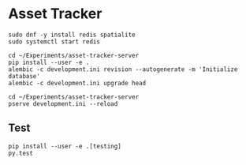 # Asset Tracker

    sudo dnf -y install redis spatialite
    sudo systemctl start redis

    cd ~/Experiments/asset-tracker-server
    pip install --user -e .
    alembic -c development.ini revision --autogenerate -m 'Initialize database'
    alembic -c development.ini upgrade head

    cd ~/Experiments/asset-tracker-server
    pserve development.ini --reload

## Test

    pip install --user -e .[testing]
    py.test
